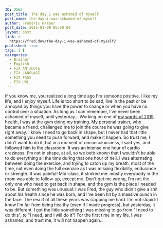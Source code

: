 ```yaml
---
ID: 2563
post_title: The day I was ashamed of myself
post_name: the-day-i-was-ashamed-of-myself
author: Frédéric Harper
post_date: 2015-01-09 05:00:00
layout: post
link: >
  https://fred.dev/the-day-i-was-ashamed-of-myself/
published: true
tags: [ ]
categories:
  - Brainer
  - English
  - FIX ANTIDOTE
  - FIX LANGUAGE
  - FIX TAGS
  - FIX URL
---
```

If you know me, you realized a long time ago I'm someone positive. I like my life, and I enjoy myself. Life is too short to be sad, live in the past or be annoyed by things you have the power to change or when you have no control over a situation. As long as I can remember, I've never been ashamed of myself, until yesterday... Working on one of <a title="My 3 words for 2015" href="http://fred.dev/My-3-words-for-2015/" target="_blank" rel="noopener noreferrer">my words of 2015</a>, health, I was at the gym doing my training. My personal trainer, who became a friend, challenged me to join the course he was going to give right away. I know I need to go back in shape, but I never had that little something you need to push forward, and make it happen. So trust me, I didn't want to do it, but in a moment of unconsciousness, I said yes, and followed him to the classroom. It was an intense one hour of cardio craziness. I'm not in shape, at all, so we both known that I wouldn't be able to do everything all the time during that one hour of hell. I was alternating between doing the exercise, and trying to catch up my breath, most of the time, not even doing the full exercise as I was missing flexibility, endurance or strength. It was painful! Mid-class, it stroked me: mostly everybody in the room was able to follow-up, except me. Don't get me wrong, I'm not the only one who need to get back in shape, and the gym is the place I needed to be. But something was unusual: I was Fred, the guy who didn't give a shit about his health since he was born, and I've been hit by a massive punch in the face. The result of all these years was slapping me hard. I'm not stupid: I know I'm far from being healthy (even if I made progress), but yesterday, it was different. I got the little something I was missing to go from "I need to do this", to "I need, and I will do it"! For the first time in my life, I was ashamed, and trust me, it will not happen again...